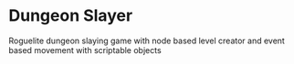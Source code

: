 # Dungeon Slayer
 Roguelite dungeon slaying game with node based level creator and event based movement with scriptable objects
